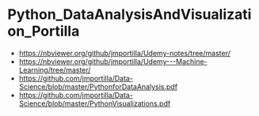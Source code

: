 # Python_DataAnalysisAndVisualization_Portilla

- https://nbviewer.org/github/jmportilla/Udemy-notes/tree/master/
- https://nbviewer.org/github/jmportilla/Udemy---Machine-Learning/tree/master/
- https://github.com/jmportilla/Data-Science/blob/master/PythonforDataAnalysis.pdf
- https://github.com/jmportilla/Data-Science/blob/master/PythonVisualizations.pdf
